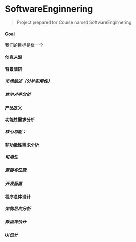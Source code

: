 # SoftwareEnginnering
> Project prepared for Course named SoftwareEnginnering

#### Goal

我们的目标是做一个

#### 创意来源



#### 背景调研

##### 市场综述（分析实用性）

##### 竞争对手分析



#### 产品定义



#### 功能性需求分析

##### 核心功能：



#### 非功能性需求分析

##### 可用性

##### 兼容与性能

##### 开发配置



#### 程序总体设计

##### 架构层次分析

##### 数据库设计

##### UI设计



